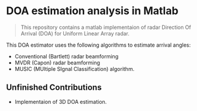 # DOA estimation analysis in Matlab
> This repository contains a matlab implementaion of radar Direction Of Arrival (DOA) for Uniform Linear Array radar.

This DOA estimator uses the following algorithms to estimate arrival angles:

* Conventional (Bartlett) radar beamforming
* MVDR (Capon) radar beamforming
* MUSIC (MUltiple SIgnal Classification) algorithm.

## Unfinished Contributions

* Implementaion of 3D DOA estimation.

